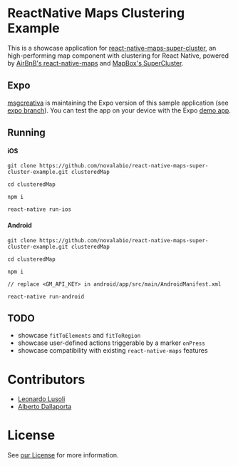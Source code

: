 # ReactNative Maps Clustering Example

This is a showcase application for [react-native-maps-super-cluster](https://github.com/novalabio/react-native-maps-super-cluster), an high-performing map component with clustering for React Native, powered by [AirBnB's react-native-maps](https://github.com/airbnb/react-native-maps) and [MapBox's SuperCluster](https://github.com/mapbox/supercluster).

## Expo
[msgcreativa](https://github.com/mgscreativa) is maintaining the Expo version of this sample application (see [expo branch](https://github.com/novalabio/react-native-maps-super-cluster-example/tree/expo)).
You can test the app on your device with the Expo [demo app](https://exp.host/@mgscreativa/novalabreactnativemapsclusteringexample).

## Running

#### iOS
```
git clone https://github.com/novalabio/react-native-maps-super-cluster-example.git clusteredMap

cd clusteredMap

npm i

react-native run-ios
```

#### Android
```
git clone https://github.com/novalabio/react-native-maps-super-cluster-example.git clusteredMap

cd clusteredMap

npm i

// replace <GM_API_KEY> in android/app/src/main/AndroidManifest.xml

react-native run-android
```

## TODO

* showcase `fitToElements` and `fitToRegion`
* showcase user-defined actions triggerable by a marker `onPress`
* showcase compatibility with existing `react-native-maps` features

# Contributors

* [Leonardo Lusoli](https://github.com/leolusoli)
* [Alberto Dallaporta](https://github.com/39otrebla)

# License
See [our License](https://github.com/novalabio/react-native-maps-super-cluster-example/blob/master/LICENSE) for more information.
